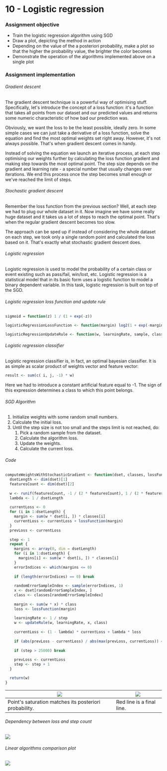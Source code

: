 # 10 - Logistic regression
### Assignment objective
- Train the logistic regression algorithm using SGD
- Draw a plot, depicting the method in action
- Depending on the value of the a posteriori probability, make a plot so that the higher the probability value, the brighter the color becomes
- Demonstrate the operation of the algorithms implemented above on a single plot
### Assignment implementation
###### Gradient descent
The gradient descent technique is a powerful way of optimising stuff. Specifically, let's introduce the concept of a loss function: it's a function that takes all points from our dataset and our predicted values and returns some numeric characteristic of how bad our prediction was.

Obviously, we want the loss to be the least possible, ideally zero. In some simple cases we can just take a derivative of a loss function, solve the equation and find the most optimal weights set right away. However, it's not always possible. That's when gradient descent comes in handy.
 
Instead of solving the equation we launch an iterative process, at each step optimising our weights further by calculating the loss function gradient and making step towards the most optimal point. The step size depends on the gradient and learning rate - a special number that usually changes over iterations. We end this process once the step becomes small enough or we've reached the limit of steps.

###### Stochastic gradient descent
Remember the loss function from the previous section? Well, at each step we had to plug our whole dataset in it. Now imagine we have some really huge dataset and it takes us a lot of steps to reach the optimal point. That's when the regular gradient descent becomes too slow.

The approach can be sped up if instead of considering the whole dataset on each step, we took only a single random point and calculated the loss based on it. That's exactly what stochastic gradient descent does.

###### Logistic regression
Logistic regression is used to model the probability of a certain class or event existing such as pass/fail, win/lost, etc. Logistic regression is a statistical model that in its basic form uses a logistic function to model a binary dependent variable. In this task, logistic regression is built on top of the SGD.

###### Logistic regression loss function and update rule
```R
sigmoid = function(z) 1 / (1 + exp(-z))

logisticRegressionLossFunction <- function(margin) log2(1 + exp(-margin))

logisticRegressionUpdateRule <- function(w, learningRate, sample, class) w + learningRate * sample * class * sigmoid(-sum(w * sample) * class) 
```

###### Logistic regression classifier
Logistic regression classifier is, in fact, an optimal bayesian classifier. It is as simple as scalar product of weights vector and feature vector:
```R
result <- sum(c( i, j, -1) * w)
```
Here we had to introduce a constant artificial feature equal to -1. The sign of this expression determines a class to which this point belongs. 

###### SGD Algorithm
1. Initialize weights with some random small numbers.
2. Calculate the initial loss.
3. Until the step size is not too small and the steps limit is not reached, do:
    1. Pick a random sample from the dataset.
    2. Calculate the algorithm loss.
    3. Update the weights.
    4. Calculate the current loss.
    
###### Code
```R
computeWeightsWithStochasticGradient <- function(dset, classes, lossFunction, updateRule) {
  dsetLength <- dim(dset)[1]
  featuresCount <- dim(dset)[2]
  
  w <- runif(featuresCount, -1 / (2 * featuresCount), 1 / (2 * featuresCount))
  lambda <- 1 / dsetLength
  
  currentLoss <- 0
  for (i in 1:dsetLength) {
    margin <- sum(w * dset[i, ]) * classes[i]
    currentLoss <- currentLoss + lossFunction(margin)
  }
  prevLoss <- currentLoss
  
  step <- 1
  repeat {
    margins <- array(0, dim = dsetLength)
    for (i in 1:dsetLength) {
      margins[i] <- sum(w * dset[i, ]) * classes[i]
    }
    errorIndices <- which(margins <= 0)
    
    if (length(errorIndices) == 0) break
    
    randomErrorSampleIndex <- sample(errorIndices, 1)
    x <- dset[randomErrorSampleIndex, ]
    class <- classes[randomErrorSampleIndex]
    
    margin <- sum(w * x) * class
    loss <- lossFunction(margin)
    
    learningRate <- 1 / step
    w <- updateRule(w, learningRate, x, class)
    
    currentLoss <- (1 - lambda) * currentLoss + lambda * loss
    
    if (abs(prevLoss - currentLoss) / abs(max(prevLoss, currentLoss)) < 1e-5) break
    
    if (step > 25000) break
    
    prevLoss <- currentLoss
    step <- step + 1
  }

  return(w)
}
```


| ![](https://i.imgur.com/GbpDuQh.png) | ![](https://i.imgur.com/5ziC7rA.png) |
| - | - |
| Point's saturation matches its posteriori probability. | Red line is a final line. |


###### Dependency between loss and step count
![](https://i.imgur.com/1CeySFD.png)

###### Linear algorithms comparison plot
![](https://i.imgur.com/XtLjdyN.png)
